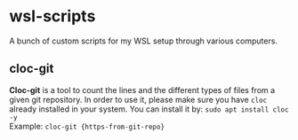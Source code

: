 # wsl-scripts
A bunch of custom scripts for my WSL setup through various computers.

## cloc-git 
**Cloc-git** is a tool to count the lines and the different types of files from a given git repository. In order to use it, please make sure you have <code>cloc</code> already installed in your system. You can install it by: <code>sudo apt install cloc -y</code> <br/>
Example:
<code>cloc-git {https-from-git-repo}</code>